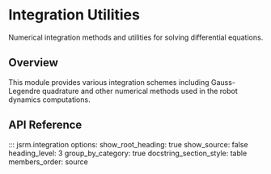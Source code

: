 # Integration Utilities

Numerical integration methods and utilities for solving differential equations.

## Overview

This module provides various integration schemes including Gauss-Legendre quadrature and other numerical methods used in the robot dynamics computations.

## API Reference

::: jsrm.integration
    options:
      show_root_heading: true
      show_source: false
      heading_level: 3
      group_by_category: true
      docstring_section_style: table
      members_order: source
